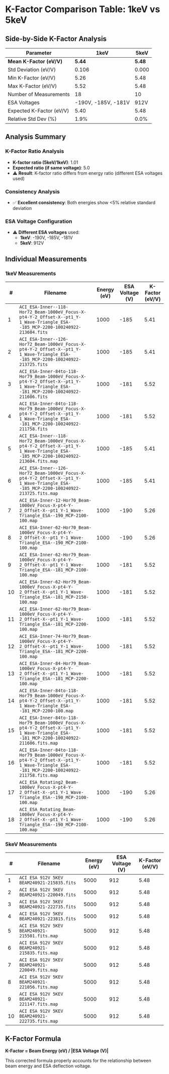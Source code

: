 # K-Factor Comparison Table: 1keV vs 5keV

## Side-by-Side K-Factor Analysis

| Parameter | 1keV | 5keV |
|-----------|------|------|
| **Mean K-Factor (eV/V)** | **5.44** | **5.48** |
| Std Deviation (eV/V) | 0.106 | 0.000 |
| Min K-Factor (eV/V) | 5.26 | 5.48 |
| Max K-Factor (eV/V) | 5.52 | 5.48 |
| Number of Measurements | 18 | 10 |
| ESA Voltages | -190V, -185V, -181V | 912V |
| Expected K-Factor (eV/V) | 5.40 | 5.48 |
| Relative Std Dev (%) | 1.9% | 0.0% |

## Analysis Summary

### K-Factor Ratio Analysis
- **K-factor ratio (5keV/1keV)**: 1.01
- **Expected ratio (if same voltage)**: 5.0
- ⚠️ **Result**: K-factor ratio differs from energy ratio (different ESA voltages used)

### Consistency Analysis
- ✅ **Excellent consistency**: Both energies show <5% relative standard deviation

### ESA Voltage Configuration
- ⚠️ **Different ESA voltages** used:
  - **1keV**: -190V, -185V, -181V
  - **5keV**: 912V

## Individual Measurements

### 1keV Measurements

| # | Filename | Energy (eV) | ESA Voltage (V) | K-Factor (eV/V) |
|---|----------|-------------|-----------------|------------------|
| 1 | `ACI_ESA-Inner--118-Hor72_Beam-1000eV_Focus-X-pt4-Y-2_Offset-X--pt1_Y-1_Wave-Triangle_ESA--185_MCP-2200-100240922-213604.fits` | 1000 | -185 | 5.41 |
| 2 | `ACI_ESA-Inner--126-Hor72_Beam-1000eV_Focus-X-pt4-Y-2_Offset-X--pt1_Y-1_Wave-Triangle_ESA--185_MCP-2200-100240922-213725.fits` | 1000 | -185 | 5.41 |
| 3 | `ACI_ESA-Inner-84to-118-Hor79_Beam-1000eV_Focus-X-pt4-Y-2_Offset-X--pt1_Y-1_Wave-Triangle_ESA--181_MCP-2200-100240922-211606.fits` | 1000 | -181 | 5.52 |
| 4 | `ACI_ESA-Inner-84to-118-Hor79_Beam-1000eV_Focus-X-pt4-Y-2_Offset-X--pt1_Y-1_Wave-Triangle_ESA--181_MCP-2200-100240922-211758.fits` | 1000 | -181 | 5.52 |
| 5 | `ACI_ESA-Inner--118-Hor72_Beam-1000eV_Focus-X-pt4-Y-2_Offset-X--pt1_Y-1_Wave-Triangle_ESA--185_MCP-2200-100240922-213604.fits.map` | 1000 | -185 | 5.41 |
| 6 | `ACI_ESA-Inner--126-Hor72_Beam-1000eV_Focus-X-pt4-Y-2_Offset-X--pt1_Y-1_Wave-Triangle_ESA--185_MCP-2200-100240922-213725.fits.map` | 1000 | -185 | 5.41 |
| 7 | `ACI_ESA-Inner-12-Hor70_Beam-1000eV_Focus-X-pt4-Y-2_Offset-X--pt1_Y-1_Wave-Triangle_ESA--190_MCP-2100-100.map` | 1000 | -190 | 5.26 |
| 8 | `ACI_ESA-Inner-62-Hor70_Beam-1000eV_Focus-X-pt4-Y-2_Offset-X--pt1_Y-1_Wave-Triangle_ESA--190_MCP-2100-100.map` | 1000 | -190 | 5.26 |
| 9 | `ACI_ESA-Inner-62-Hor79_Beam-1000eV_Focus-X-pt4-Y-2_Offset-X--pt1_Y-1_Wave-Triangle_ESA--181_MCP-2100-100.map` | 1000 | -181 | 5.52 |
| 10 | `ACI_ESA-Inner-62-Hor79_Beam-1000eV_Focus-X-pt4-Y-2_Offset-X--pt1_Y-1_Wave-Triangle_ESA--181_MCP-2150-100.map` | 1000 | -181 | 5.52 |
| 11 | `ACI_ESA-Inner-62-Hor79_Beam-1000eV_Focus-X-pt4-Y-2_Offset-X--pt1_Y-1_Wave-Triangle_ESA--181_MCP-2200-100.map` | 1000 | -181 | 5.52 |
| 12 | `ACI_ESA-Inner-74-Hor79_Beam-1000eV_Focus-X-pt4-Y-2_Offset-X--pt1_Y-1_Wave-Triangle_ESA--181_MCP-2200-100.map` | 1000 | -181 | 5.52 |
| 13 | `ACI_ESA-Inner-84-Hor79_Beam-1000eV_Focus-X-pt4-Y-2_Offset-X--pt1_Y-1_Wave-Triangle_ESA--181_MCP-2200-100.map` | 1000 | -181 | 5.52 |
| 14 | `ACI_ESA-Inner-84to-118-Hor79_Beam-1000eV_Focus-X-pt4-Y-2_Offset-X--pt1_Y-1_Wave-Triangle_ESA--181_MCP-2200-100.map` | 1000 | -181 | 5.52 |
| 15 | `ACI_ESA-Inner-84to-118-Hor79_Beam-1000eV_Focus-X-pt4-Y-2_Offset-X--pt1_Y-1_Wave-Triangle_ESA--181_MCP-2200-100240922-211606.fits.map` | 1000 | -181 | 5.52 |
| 16 | `ACI_ESA-Inner-84to-118-Hor79_Beam-1000eV_Focus-X-pt4-Y-2_Offset-X--pt1_Y-1_Wave-Triangle_ESA--181_MCP-2200-100240922-211758.fits.map` | 1000 | -181 | 5.52 |
| 17 | `ACI_ESA_Rotating2_Beam-1000eV_Focus-X-pt4-Y-2_Offset-X--pt1_Y-1_Wave-Triangle_ESA--190_MCP-2100-100.map` | 1000 | -190 | 5.26 |
| 18 | `ACI_ESA_Rotating_Beam-1000eV_Focus-X-pt4-Y-2_Offset-X--pt1_Y-1_Wave-Triangle_ESA--190_MCP-2100-100.map` | 1000 | -190 | 5.26 |

### 5keV Measurements

| # | Filename | Energy (eV) | ESA Voltage (V) | K-Factor (eV/V) |
|---|----------|-------------|-----------------|------------------|
| 1 | `ACI ESA 912V 5KEV BEAM240921-215835.fits` | 5000 | 912 | 5.48 |
| 2 | `ACI ESA 912V 5KEV BEAM240921-220049.fits` | 5000 | 912 | 5.48 |
| 3 | `ACI ESA 912V 5KEV BEAM240921-222735.fits` | 5000 | 912 | 5.48 |
| 4 | `ACI ESA 912V 5KEV BEAM240921-223815.fits` | 5000 | 912 | 5.48 |
| 5 | `ACI ESA 912V 5KEV BEAM240921-215501.fits.map` | 5000 | 912 | 5.48 |
| 6 | `ACI ESA 912V 5KEV BEAM240921-215835.fits.map` | 5000 | 912 | 5.48 |
| 7 | `ACI ESA 912V 5KEV BEAM240921-220049.fits.map` | 5000 | 912 | 5.48 |
| 8 | `ACI ESA 912V 5KEV BEAM240921-221056.fits.map` | 5000 | 912 | 5.48 |
| 9 | `ACI ESA 912V 5KEV BEAM240921-221147.fits.map` | 5000 | 912 | 5.48 |
| 10 | `ACI ESA 912V 5KEV BEAM240921-222735.fits.map` | 5000 | 912 | 5.48 |

## K-Factor Formula

**K-Factor = Beam Energy (eV) / |ESA Voltage (V)|**

This corrected formula properly accounts for the relationship between beam energy and ESA deflection voltage.
